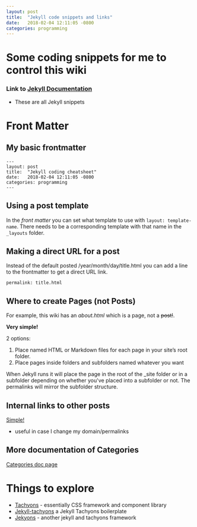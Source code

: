 ```yaml
---
layout: post
title:  "Jekyll code snippets and links"
date:   2018-02-04 12:11:05 -0800
categories: programming
---
```


# Some coding snippets for me to control this wiki

### Link to [Jekyll Documentation](https://jekyllrb.com/docs/home/)

* These are all Jekyll snippets

# Front Matter

## My basic frontmatter

```
---
layout: post
title:  "Jekyll coding cheatsheet"
date:   2018-02-04 12:11:05 -0800
categories: programming
---
```

## Using a post template

In the *front matter* you can set what template to use with ```layout: template-name```. There needs to be a corresponding template with that name in the ```_layouts``` folder.

## Making a direct URL for a post

Instead of the default posted /year/month/day/title.html you can add a line to the frontmatter to get a direct URL link.

```
permalink: title.html
```

## Where to create Pages (not Posts)

For example, this wiki has an *about.html* which is a page, not a ~~post!~~.

**Very simple!**

2 options:

1. Place named HTML or Markdown files for each page in your site’s root folder.
2. Place pages inside folders and subfolders named whatever you want

When Jekyll runs it will place the page in the root of the _site folder or in a subfolder depending on whether you've placed into a subfolder or not. The permalinks will mirror the subfolder structure.

## Internal links to other posts

[Simple!](https://stackoverflow.com/questions/4629675/jekyll-markdown-internal-links#9195560)

* useful in case I change my domain/permalinks


## More documentation of Categories

[Categories doc page](https://jekyllrb.com/docs/collections/)

# Things to explore

* [Tachyons](http://tachyons.io/) - essentially CSS framework and component library
* [Jekyll-tachyons](https://github.com/tachyons-css/jekyll-tachyons) a Jekyll Tachyons boilerplate
* [Jekyons](https://joshosbrn.github.io/jekyons/) - another jekyll and tachyons framework
